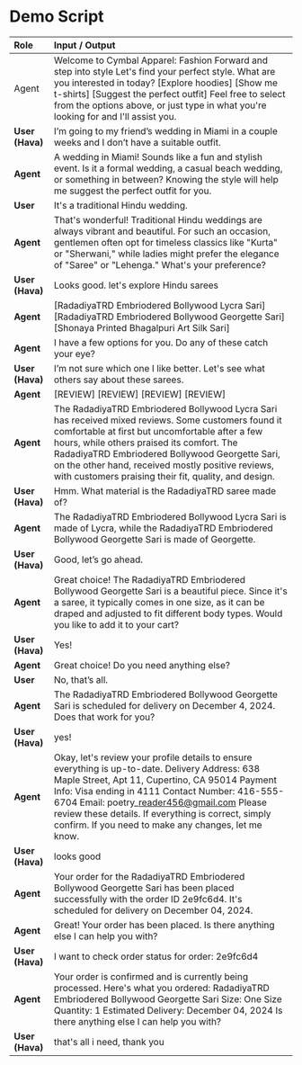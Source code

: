 # Demo Script

| Role | Input / Output |
| :---- | :---- |
| Agent | Welcome to Cymbal Apparel: Fashion Forward and step into style Let's find your perfect style. What are you interested in today? \[Explore hoodies\] \[Show me t-shirts\] \[Suggest the perfect outfit\] Feel free to select from the options above, or just type in what you're looking for and I'll assist you.  |
| **User (Hava)** | I’m going to my friend’s wedding in Miami in a couple weeks and I don’t have a suitable outfit. |
| **Agent** | A wedding in Miami\! Sounds like a fun and stylish event. Is it a formal wedding, a casual beach wedding, or something in between? Knowing the style will help me suggest the perfect outfit for you.  |
| **User** | It's a traditional Hindu wedding. |
| **Agent** | That's wonderful\! Traditional Hindu weddings are always vibrant and beautiful. For such an occasion, gentlemen often opt for timeless classics like "Kurta" or "Sherwani," while ladies might prefer the elegance of "Saree" or "Lehenga." What's your preference? |
| **User (Hava)** | Looks good. let's explore Hindu sarees |
| **Agent** | \[RadadiyaTRD Embriodered Bollywood Lycra Sari\] \[RadadiyaTRD Embriodered Bollywood Georgette Sari\] \[Shonaya Printed Bhagalpuri Art Silk Sari\] |
| **Agent** | I have a few options for you. Do any of these catch your eye? |
| **User (Hava)** | I’m not sure which one I like better. Let's see what others say about these sarees. |
| **Agent** | \[REVIEW\] \[REVIEW\] \[REVIEW\] \[REVIEW\] |
| **Agent**  | The RadadiyaTRD Embriodered Bollywood Lycra Sari has received mixed reviews. Some customers found it comfortable at first but uncomfortable after a few hours, while others praised its comfort. The RadadiyaTRD Embriodered Bollywood Georgette Sari, on the other hand, received mostly positive reviews, with customers praising their fit, quality, and design.  |
| **User (Hava)** | Hmm. What material is the RadadiyaTRD saree made of? |
| **Agent** | The RadadiyaTRD Embriodered Bollywood Lycra Sari is made of Lycra, while the RadadiyaTRD Embriodered Bollywood Georgette Sari is made of Georgette. |
| **User (Hava)** | Good, let’s go ahead. |
| **Agent** | Great choice\! The RadadiyaTRD Embriodered Bollywood Georgette Sari is a beautiful piece. Since it's a saree, it typically comes in one size, as it can be draped and adjusted to fit different body types. Would you like to add it to your cart? |
| **User (Hava)** | Yes\! |
| **Agent** | Great choice\! Do you need anything else? |
| **User** | No, that’s all.  |
| **Agent** | The RadadiyaTRD Embriodered Bollywood Georgette Sari is scheduled for delivery on December 4, 2024\. Does that work for you? |
| **User (Hava)** | yes\! |
| **Agent** | Okay, let's review your profile details to ensure everything is up-to-date. Delivery Address: 638 Maple Street, Apt 11, Cupertino, CA 95014 Payment Info: Visa ending in 4111 Contact Number: 416-555-6704 Email: poetry\_reader456@gmail.com Please review these details. If everything is correct, simply confirm. If you need to make any changes, let me know. |
| **User (Hava)** | looks good |
| **Agent** | Your order for the RadadiyaTRD Embriodered Bollywood Georgette Sari has been placed successfully with the order ID 2e9fc6d4. It's scheduled for delivery on December 04, 2024\. |
| **Agent** | Great\! Your order has been placed. Is there anything else I can help you with? |
| **User (Hava)** | I want to check order status for order: 2e9fc6d4 |
| **Agent** | Your order is confirmed and is currently being processed. Here's what you ordered: RadadiyaTRD Embriodered Bollywood Georgette Sari Size: One Size Quantity: 1 Estimated Delivery: December 04, 2024 Is there anything else I can help you with? |
| **User (Hava)** | that's all i need, thank you |
